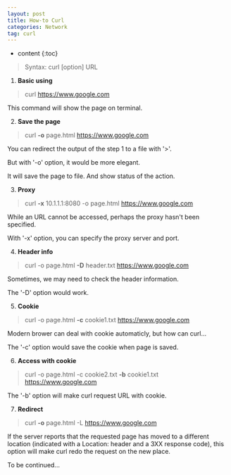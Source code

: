 ```yaml
---
layout: post
title: How-to Curl
categories: Network
tag: curl
---
```

 
* content
{:toc}

> Syntax: curl [option] URL

1) **Basic using**
> curl https://www.google.com

This command will show the page on terminal.





2) **Save the page**
> curl **-o** page.html https://www.google.com

You can redirect the output of the step 1 to a file with '>'.

But with '-o' option, it would be more elegant. 

It will save the page to file. And show status of the action.


3) **Proxy**
> curl **-x** 10.1.1.1:8080 -o page.html https://www.google.com

While an URL cannot be accessed, perhaps the proxy hasn't been specified.

With '-x' option, you can specify the proxy server and port.


4) **Header info**
> curl -o page.html **-D** header.txt https://www.google.com

Sometimes, we may need to check the header information.

The '-D' option would work.

5) **Cookie**
> curl -o page.html **-c** cookie1.txt https://www.google.com

Modern brower can deal with cookie automaticly, but how can curl...

The '-c' option would save the cookie when page is saved.

6) **Access with cookie**
> curl -o page.html -c cookie2.txt **-b** cookie1.txt https://www.google.com

The '-b' option will make curl request URL with cookie.

7) **Redirect**
> curl **-o** page.html -L https://www.google.com

If the server reports that the requested page has moved to a different location 
(indicated with a Location: header and a 3XX response code), this option will make curl redo the request on the new place.



To be continued...













